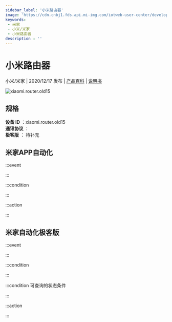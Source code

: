```yaml
---
sidebar_label: '小米路由器'
image: 'https://cdn.cnbj1.fds.api.mi-img.com/iotweb-user-center/developer_1679048995169XqbofnQ4.png?GalaxyAccessKeyId=AKVGLQWBOVIRQ3XLEW&Expires=9223372036854775807&Signature=ul/HBti7a4jYX+qvmaCTw97Qgi4='
keywords: 
 - 米家
 - 小米/米家
 - 小米路由器
description : ''
---
```

# 小米路由器

小米/米家 | 2020/12/17 发布 | [产品百科](https://home.mi.com/webapp/content/baike/product/index.html?model=xiaomi.router.old15/) | [说明书](https://home.mi.com/views/introduction.html?model=xiaomi.router.old15&region=cn)

![xiaomi.router.old15](https://cdn.cnbj1.fds.api.mi-img.com/iotweb-user-center/developer_1679048995169XqbofnQ4.png?GalaxyAccessKeyId=AKVGLQWBOVIRQ3XLEW&Expires=9223372036854775807&Signature=ul/HBti7a4jYX+qvmaCTw97Qgi4=)

## 规格  
> 
**设备 ID** ：xiaomi.router.old15  
**通讯协议** ：  
**极客版**  ： 待补充 


## 米家APP自动化  

:::event  

:::

:::condition  

:::

:::action   

:::

## 米家自动化极客版  

:::event  

:::

:::condition  

:::

:::condition 可查询的状态条件  

:::

:::action  

:::

        
